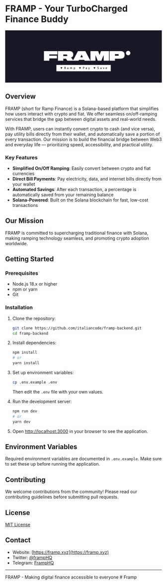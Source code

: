 # FRAMP - Your TurboCharged Finance Buddy

![FRAMP Logo](/public/framp_cover.jpg)

## Overview

FRAMP (short for Ramp Finance) is a Solana-based platform that simplifies how users interact with crypto and fiat. We offer seamless on/off-ramping services that bridge the gap between digital assets and real-world needs.

With FRAMP, users can instantly convert crypto to cash (and vice versa), pay utility bills directly from their wallet, and automatically save a portion of every transaction. Our mission is to build the financial bridge between Web3 and everyday life — prioritizing speed, accessibility, and practical utility.

### Key Features

- **Simplified On/Off Ramping**: Easily convert between crypto and fiat currencies
- **Direct Bill Payments**: Pay electricity, data, and internet bills directly from your wallet
- **Automated Savings**: After each transaction, a percentage is automatically saved from your remaining balance
- **Solana-Powered**: Built on the Solana blockchain for fast, low-cost transactions

## Our Mission

FRAMP is committed to supercharging traditional finance with Solana, making ramping technology seamless, and promoting crypto adoption worldwide.

## Getting Started

### Prerequisites

- Node.js 18.x or higher
- npm or yarn
- Git

### Installation

1. Clone the repository:
   ```bash
   git clone https://github.com/italiancode/framp-backend.git
   cd framp-backend
   ```

2. Install dependencies:
   ```bash
   npm install
   # or
   yarn install
   ```

3. Set up environment variables:
   ```bash
   cp .env.example .env
   ```
   Then edit the `.env` file with your own values.

4. Run the development server:
   ```bash
   npm run dev
   # or
   yarn dev
   ```

5. Open [http://localhost:3000](http://localhost:3000) in your browser to see the application.

## Environment Variables

Required environment variables are documented in `.env.example`. Make sure to set these up before running the application.

## Contributing

We welcome contributions from the community! Please read our contributing guidelines before submitting pull requests.

## License

[MIT License](LICENSE)

## Contact

- Website: [https://framp.xyz](https://framp.xyz)
- Twitter: [@frampHQ](https://twitter.com/frampHQ)
- Telegram: [FrampHQ](https://t.me/FrampHQ)

---

FRAMP - Making digital finance accessible to everyone 
#   F r a m p 
 
 